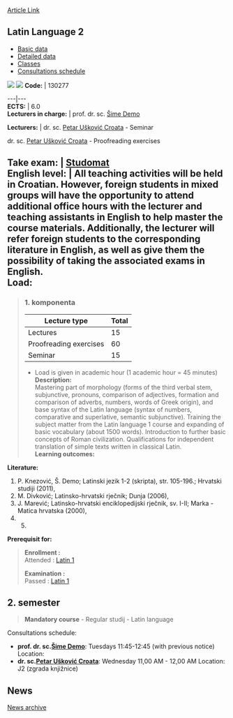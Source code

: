 [Article Link](https://www.fhs.hr/en/course/latlan2)

## Latin Language 2
  * [Basic data](https://www.fhs.hr/en/course/latlan2#v1id-523796_183877_1_0 "Basic data")
  * [Detailed data](https://www.fhs.hr/en/course/latlan2#v1id-523796_183877_1_1 "Detailed data")
  * [Classes](https://www.fhs.hr/en/course/latlan2#v1id-523796_183877_1_2 "Classes")
  * [Consultations schedule](https://www.fhs.hr/en/course/latlan2#v1id-523796_183877_1_3 "Consultations schedule")


[![](https://www.fhs.hr/img/flags/gif/hr.gif)](https://www.fhs.hr/predmet/latjez2_a) [![](https://www.fhs.hr/img/flags/gif/gb.gif)](https://www.fhs.hr/en/course/latlan2)
**Code:** |  130277  
  
---|---  
**ECTS:** |  6.0   
**Lecturers in charge:** |  prof. dr. sc. [Šime Demo](https://www.fhs.hr/staff/sime.demo)   
  
**Lecturers:** |  dr. sc. [Petar Ušković Croata](https://www.fhs.hr/djelatnik/petar.uskovic_croata) - Seminar  
  
dr. sc. [Petar Ušković Croata](https://www.fhs.hr/djelatnik/petar.uskovic_croata) - Proofreading exercises  
  
**Take exam:** |  [Studomat](http://www.isvu.hr/studomat)  
**English level:** |  All teaching activities will be held in Croatian. However, foreign students in mixed groups will have the opportunity to attend additional office hours with the lecturer and teaching assistants in English to help master the course materials. Additionally, the lecturer will refer foreign students to the corresponding literature in English, as well as give them the possibility of taking the associated exams in English.   
**Load:**  
---  
> ### 1. komponenta
> | Lecture type | Total  
> ---|---  
> Lectures | 15  
> Proofreading exercises | 60  
> Seminar | 15  
> * Load is given in academic hour (1 academic hour = 45 minutes)   
**Description:**  
> Mastering part of morphology (forms of the third verbal stem, subjunctive, pronouns, comparison of adjectives, formation and comparison of adverbs, numbers, words of Greek origin), and base syntax of the Latin language (syntax of numbers, comparative and superlative, semantic subjunctive). Training the subject matter from the Latin language 1 course and expanding of basic vocabulary (about 1500 words). Introduction to further basic concepts of Roman civilization. Qualifications for independent translation of simple texts written in classical Latin.  
**Learning outcomes:**  

  
**Literature:**  
  1. P. Knezović, Š. Demo; Latinski jezik 1-2 (skripta), str. 105-196.; Hrvatski studiji (2011), 
  2. M. Divković; Latinsko-hrvatski rječnik; Dunja (2006), 
  3. J. Marević; Latinsko-hrvatski enciklopedijski rječnik, sv. I-II; Marka - Matica hrvatska (2000), 
  4.   5. 
  
**Prerequisit for:**  
> **Enrollment :**  
>  Attended : [Latin 1](https://www.fhs.hr/en/course/lat1)  
>    
>  **Examination :**  
>  Passed : [Latin 1](https://www.fhs.hr/en/course/lat1)  
>   
**2. semester**  
---  
> **Mandatory course** - Regular studij - Latin language  
>   
Consultations schedule: 
  * **prof. dr. sc.[Šime Demo](https://www.fhs.hr/staff/sime.demo)**: 
Tuesdays 11:45-12:45 (with previous notice)
Location: 
  * **dr. sc.[Petar Ušković Croata](https://www.fhs.hr/djelatnik/petar.uskovic_croata)**: 
Wednesday 11,00 AM - 12,00 AM
Location: J2 (zgrada knjižnice) 


## News
[News archive](https://www.fhs.hr/en/course/latlan2?@=20qvt#news_87779 "News archive")
